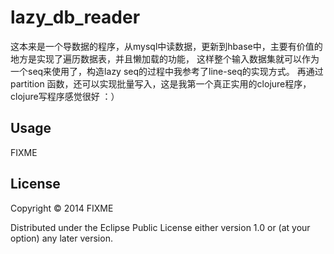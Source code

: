 # lazy_db_reader

这本来是一个导数据的程序，从mysql中读数据，更新到hbase中，主要有价值的地方是实现了遍历数据表，并且懒加载的功能，
这样整个输入数据集就可以作为一个seq来使用了，构造lazy seq的过程中我参考了line-seq的实现方式。 再通过partition
函数，还可以实现批量写入，这是我第一个真正实用的clojure程序，clojure写程序感觉很好 ：）

## Usage

FIXME

## License

Copyright © 2014 FIXME

Distributed under the Eclipse Public License either version 1.0 or (at
your option) any later version.
